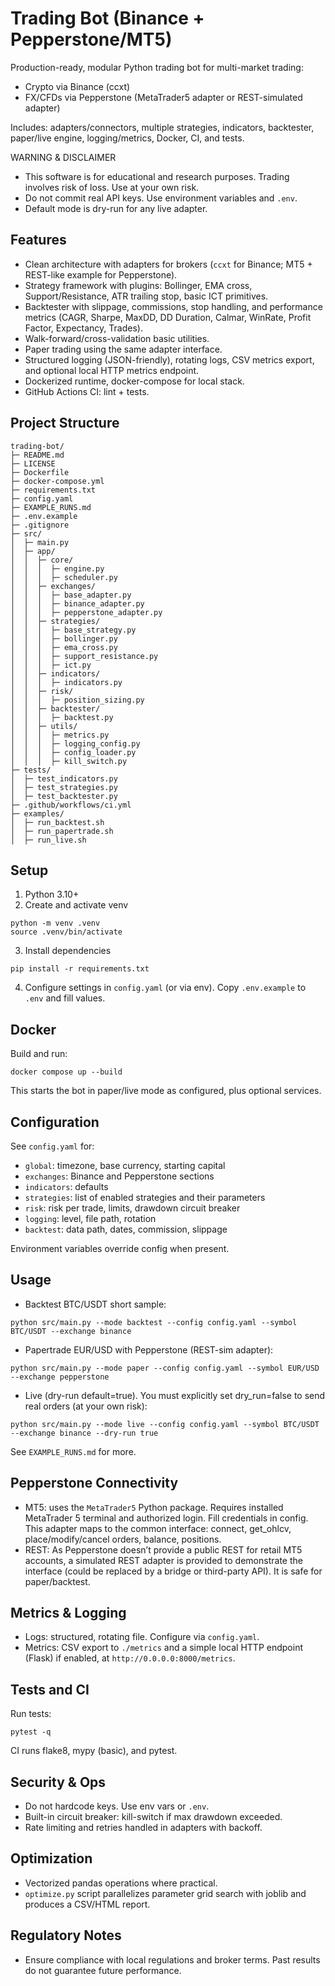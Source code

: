# Trading Bot (Binance + Pepperstone/MT5)

Production-ready, modular Python trading bot for multi-market trading:
- Crypto via Binance (ccxt)
- FX/CFDs via Pepperstone (MetaTrader5 adapter or REST-simulated adapter)

Includes: adapters/connectors, multiple strategies, indicators, backtester, paper/live engine, logging/metrics, Docker, CI, and tests.

WARNING & DISCLAIMER
- This software is for educational and research purposes. Trading involves risk of loss. Use at your own risk.
- Do not commit real API keys. Use environment variables and `.env`.
- Default mode is dry-run for any live adapter.

## Features
- Clean architecture with adapters for brokers (`ccxt` for Binance; MT5 + REST-like example for Pepperstone).
- Strategy framework with plugins: Bollinger, EMA cross, Support/Resistance, ATR trailing stop, basic ICT primitives.
- Backtester with slippage, commissions, stop handling, and performance metrics (CAGR, Sharpe, MaxDD, DD Duration, Calmar, WinRate, Profit Factor, Expectancy, Trades).
- Walk-forward/cross-validation basic utilities.
- Paper trading using the same adapter interface.
- Structured logging (JSON-friendly), rotating logs, CSV metrics export, and optional local HTTP metrics endpoint.
- Dockerized runtime, docker-compose for local stack.
- GitHub Actions CI: lint + tests.

## Project Structure
```
trading-bot/
├─ README.md
├─ LICENSE
├─ Dockerfile
├─ docker-compose.yml
├─ requirements.txt
├─ config.yaml
├─ EXAMPLE_RUNS.md
├─ .env.example
├─ .gitignore
├─ src/
│  ├─ main.py
│  ├─ app/
│  │  ├─ core/
│  │  │  ├─ engine.py
│  │  │  ├─ scheduler.py
│  │  ├─ exchanges/
│  │  │  ├─ base_adapter.py
│  │  │  ├─ binance_adapter.py
│  │  │  ├─ pepperstone_adapter.py
│  │  ├─ strategies/
│  │  │  ├─ base_strategy.py
│  │  │  ├─ bollinger.py
│  │  │  ├─ ema_cross.py
│  │  │  ├─ support_resistance.py
│  │  │  ├─ ict.py
│  │  ├─ indicators/
│  │  │  ├─ indicators.py
│  │  ├─ risk/
│  │  │  ├─ position_sizing.py
│  │  ├─ backtester/
│  │  │  ├─ backtest.py
│  │  ├─ utils/
│  │  │  ├─ metrics.py
│  │  │  ├─ logging_config.py
│  │  │  ├─ config_loader.py
│  │  │  ├─ kill_switch.py
├─ tests/
│  ├─ test_indicators.py
│  ├─ test_strategies.py
│  ├─ test_backtester.py
├─ .github/workflows/ci.yml
├─ examples/
│  ├─ run_backtest.sh
│  ├─ run_papertrade.sh
│  ├─ run_live.sh
```

## Setup
1) Python 3.10+
2) Create and activate venv
```
python -m venv .venv
source .venv/bin/activate
```
3) Install dependencies
```
pip install -r requirements.txt
```
4) Configure settings in `config.yaml` (or via env). Copy `.env.example` to `.env` and fill values.

## Docker
Build and run:
```
docker compose up --build
```
This starts the bot in paper/live mode as configured, plus optional services.

## Configuration
See `config.yaml` for:
- `global`: timezone, base currency, starting capital
- `exchanges`: Binance and Pepperstone sections
- `indicators`: defaults
- `strategies`: list of enabled strategies and their parameters
- `risk`: risk per trade, limits, drawdown circuit breaker
- `logging`: level, file path, rotation
- `backtest`: data path, dates, commission, slippage

Environment variables override config when present.

## Usage
- Backtest BTC/USDT short sample:
```
python src/main.py --mode backtest --config config.yaml --symbol BTC/USDT --exchange binance
```
- Papertrade EUR/USD with Pepperstone (REST-sim adapter):
```
python src/main.py --mode paper --config config.yaml --symbol EUR/USD --exchange pepperstone
```
- Live (dry-run default=true). You must explicitly set dry_run=false to send real orders (at your own risk):
```
python src/main.py --mode live --config config.yaml --symbol BTC/USDT --exchange binance --dry-run true
```

See `EXAMPLE_RUNS.md` for more.

## Pepperstone Connectivity
- MT5: uses the `MetaTrader5` Python package. Requires installed MetaTrader 5 terminal and authorized login. Fill credentials in config. This adapter maps to the common interface: connect, get_ohlcv, place/modify/cancel orders, balance, positions.
- REST: As Pepperstone doesn’t provide a public REST for retail MT5 accounts, a simulated REST adapter is provided to demonstrate the interface (could be replaced by a bridge or third-party API). It is safe for paper/backtest.

## Metrics & Logging
- Logs: structured, rotating file. Configure via `config.yaml`.
- Metrics: CSV export to `./metrics` and a simple local HTTP endpoint (Flask) if enabled, at `http://0.0.0.0:8000/metrics`.

## Tests and CI
Run tests:
```
pytest -q
```
CI runs flake8, mypy (basic), and pytest.

## Security & Ops
- Do not hardcode keys. Use env vars or `.env`.
- Built-in circuit breaker: kill-switch if max drawdown exceeded.
- Rate limiting and retries handled in adapters with backoff.

## Optimization
- Vectorized pandas operations where practical.
- `optimize.py` script parallelizes parameter grid search with joblib and produces a CSV/HTML report.

## Regulatory Notes
- Ensure compliance with local regulations and broker terms. Past results do not guarantee future performance.
